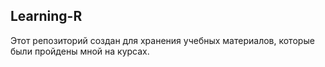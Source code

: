 ## Learning-R
Этот репозиторий создан для хранения учебных материалов, которые были пройдены мной на курсах.
